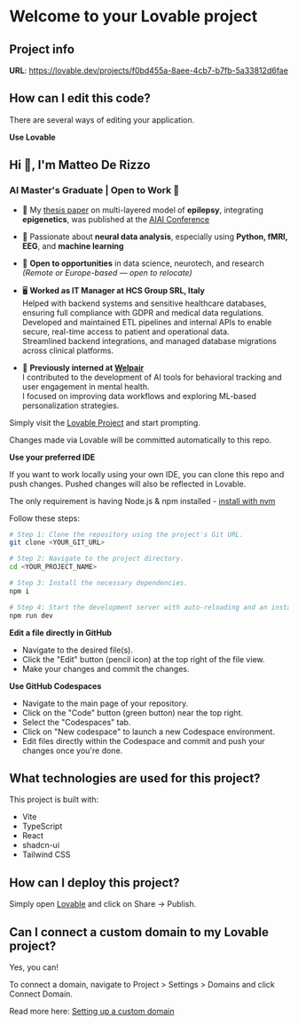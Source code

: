 # Welcome to your Lovable project

## Project info

**URL**: https://lovable.dev/projects/f0bd455a-8aee-4cb7-b7fb-5a33812d6fae

## How can I edit this code?

There are several ways of editing your application.

**Use Lovable**<h2>Hi 👋, I'm Matteo De Rizzo</h2>
<h3>AI Master's Graduate | Open to Work 💼</h3>

- 🔬 My [thesis paper](https://github.com/teoderizzoai/Masters-Thesis) on multi-layered model of **epilepsy**, integrating **epigenetics**, was published at the [AIAI Conference](https://ifipaiai.org/)

- 🧠 Passionate about **neural data analysis**, especially using **Python, fMRI, EEG**, and **machine learning**

  
- 💼 **Open to opportunities** in data science, neurotech, and research  
  *(Remote or Europe-based — open to relocate)*

- 🖥️ **Worked as IT Manager at HCS Group SRL, Italy**  
  Helped with backend systems and sensitive healthcare databases, ensuring full compliance with GDPR and medical data regulations.  
  Developed and maintained ETL pipelines and internal APIs to enable secure, real-time access to patient and operational data.  
  Streamlined backend integrations, and managed database migrations across clinical platforms.  

- 💼 **Previously interned at [Welpair](https://www.welpai.rs/)**  
  I contributed to the development of AI tools for behavioral tracking and user engagement in mental health.  
  I focused on improving data workflows and exploring ML-based personalization strategies.  

Simply visit the [Lovable Project](https://lovable.dev/projects/f0bd455a-8aee-4cb7-b7fb-5a33812d6fae) and start prompting.

Changes made via Lovable will be committed automatically to this repo.

**Use your preferred IDE**

If you want to work locally using your own IDE, you can clone this repo and push changes. Pushed changes will also be reflected in Lovable.

The only requirement is having Node.js & npm installed - [install with nvm](https://github.com/nvm-sh/nvm#installing-and-updating)

Follow these steps:

```sh
# Step 1: Clone the repository using the project's Git URL.
git clone <YOUR_GIT_URL>

# Step 2: Navigate to the project directory.
cd <YOUR_PROJECT_NAME>

# Step 3: Install the necessary dependencies.
npm i

# Step 4: Start the development server with auto-reloading and an instant preview.
npm run dev
```

**Edit a file directly in GitHub**

- Navigate to the desired file(s).
- Click the "Edit" button (pencil icon) at the top right of the file view.
- Make your changes and commit the changes.

**Use GitHub Codespaces**

- Navigate to the main page of your repository.
- Click on the "Code" button (green button) near the top right.
- Select the "Codespaces" tab.
- Click on "New codespace" to launch a new Codespace environment.
- Edit files directly within the Codespace and commit and push your changes once you're done.

## What technologies are used for this project?

This project is built with:

- Vite
- TypeScript
- React
- shadcn-ui
- Tailwind CSS

## How can I deploy this project?

Simply open [Lovable](https://lovable.dev/projects/f0bd455a-8aee-4cb7-b7fb-5a33812d6fae) and click on Share -> Publish.

## Can I connect a custom domain to my Lovable project?

Yes, you can!

To connect a domain, navigate to Project > Settings > Domains and click Connect Domain.

Read more here: [Setting up a custom domain](https://docs.lovable.dev/tips-tricks/custom-domain#step-by-step-guide)
